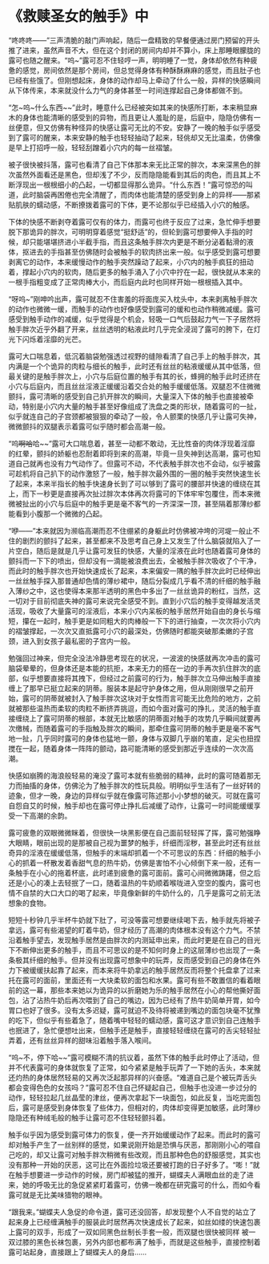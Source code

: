 # 《救赎圣女的触手》中

“咚咚咚——”三声清脆的敲门声响起，随后一盘精致的早餐便通过房门预留的开头推了进来，虽然声音不大，但在这个封闭的房间内却并不算小，床上那睡眼朦胧的露可也随之醒来。“呜~”露可忍不住轻哼一声，明明睡了一觉，身体却依然有种疲惫的感觉，房间依然是那个房间，但总觉得身体有种酥酥麻麻的感觉，而且肚子也已经有些饿了。但刚想起床，身体的动作却马上牵动了什么一般，异样的快感瞬间从下体传来，本来就没什么力气的身体甚至一时间连撑起自己身体都做不到。

“怎~呜~什么东西~~”此时，睡意什么已经被突如其来的快感所打断，本来稍显麻木的身体也能清晰的感受到的异物，而且更让人羞耻的是，后庭中，隐隐仿佛有一丝便意，但又仿佛有种怪异的快感让露可无比的不安。安静了一晚的触手似乎感受到了露可的醒来，本来安静的触手也轻轻抽动了起来，轻佻却又无比温柔，仿佛像是早上打招呼一般，轻轻刮蹭着小穴内的每一丝褶皱。

被子很快被抖落，露可也看清了自己下体那本来无比正常的胖次，本来深黑色的胖次虽然外面看还是黑色，但却浅了不少，反而隐隐能看到其后的肉色，而且其上不断浮现出一根根细小的凸起，一切都显得那么诡异。“什么东西！”露可惊恐的叫道，此时脑袋再困倦也完全清醒了，而肉体也能清楚的感受到身上的异样——那紧贴肌肤的蠕动感，不断撩拨着露可的下体，更不论那似乎已经插入小穴的触感。

下体的快感不断剥夺着露可仅有的体力，而露可也终于反应了过来，急忙伸手想要脱下那诡异的胖次，可明明穿着感觉“挺舒适”的，但轮到露可想要伸入手指的时候，却只能堪堪挤进小半截手指，而且这条触手胖次内更是不断分泌着黏滑的液体，抠进去的手指甚至仿佛随时会被触手的软肉挤出来一般。似乎感受到露可想要剥离它的动作，本来缓慢动作的触手突然躁动了起来，小穴内的触手疯狂的扭动着，撑起小穴内的软肉，随后更多的触手涌入了小穴中拧在一起，很快就从本来的一根手指粗变成了正常肉棒大小，而后庭内此时也同样开始一根根插入其中。

“呀呜~”刚呻吟出声，露可就忍不住害羞的将面庞买入枕头中，本来剥离触手胖次的动作也微微一缓，而触手的动作也好像感受到露可的缓和也动作稍微减缓。露可感受到触手动作的减缓，似乎觉得是个机会，轻吸一口气后鼓起力气一下子居然将触手胖次近乎外翻了开来，丝丝透明的粘液此时几乎完全浸润了露可的胯下，在灯光下闪烁着淫靡的光芒。

露可大口喘息着，低沉着脑袋勉强透过视野的缝隙看清了自己手上的触手胖次，其内满是一个个诡异的肉粒与细长的触手，此时还有丝丝的粘液缓缓从其中低落，但最关键的是触手胖次上，小穴与后庭位置的触手有其的长，蜂拥的触手此时还挤在小穴与后庭内，而且丝丝淫液正缓缓沿着交合处的触手缓缓低落。双腿忍不住微微颤抖，露可清晰的感受到自己扒开胖次的瞬间，大量深入下体的触手也直接被牵动，特别是小穴内大量的触手甚至好像组成了洗盘之类的形状，随着露可的一扯，似乎就连自己的子宫颈都被狠狠的牵动了一般，令人颤栗的快感几乎让露可失神，微微颤抖的双腿表示着露可似乎随时都会高潮一般。

“呜~~啊哈~~哈~~”露可大口喘息着，甚至一动都不敢动，无比性奋的肉体浮现着淫靡的红晕，颤抖的娇躯也忍耐着即将到来的高潮，毕竟一旦失神到达高潮，露可也知道自己就再也没有力气动作了。但露可不动，不代表触手胖次也不会动，似乎被露可趁机将自己扒下的动作激怒了一般，触手胖次最外围的一圈的触手突然快速生长了起来，本来半指长的触手快速身长到了可以够到了露可的腰部并快速的缠绕在其上，而下一秒更是直接再次扯过胖次本体再次将露可的下体牢牢包覆住，而本来微微被扯出的小穴与后庭中的触手更是毫不客气的一齐深深一顶，甚至隔着那薄纱都能看到小腹那一个微微的凸起。

“咿——”本来就因为濒临高潮而忍不住绷紧的身躯此时仿佛被冲垮的河堤一般止不住的剧烈的颤抖了起来，甚至都来不及思考自己身上又发生了什么脑袋就陷入了一片空白，随后是就是几乎让露可发狂的快感，大量的淫液在此时也随着露可身体的颤抖而一下下的喷出，但却没有一滴能被浪费出去，全被触手胖次吸收了个干净，而此时的触手胖次也开始快速成长了起来，本来偏安一隅的触手胖次此时已经伸出一丝丝触手探入那普通却色情的薄纱裙中，随后分裂成几乎看不清的纤细的触手融入薄纱之中，这也使得本来那半透明的黑色中多出了一丝丝诡异的粉红，当然，这一切对于目前彻底失神的露可来说完全感受不到。直到小穴后的触手变得越发活灵活现，吸收了大量露可的淫液后，本来小穴内呆板的触手居然开始自由的身长与缩短，攥在一起时，触手更是如同粗大的肉棒般一下下的进行抽查，一次次将小穴内的褶皱撑起，一次次又直抵露可小穴的最深处，仿佛随时都能突破那柔嫩的子宫颈，进入到女孩子最私密的子宫内一般。

勉强回过神来，但完全没法冷静思考现在的状况，一波波的快感就再次冲击的露可脑袋晕晕的，但身体还是本能的抗拒，本来无力的搭在一边的手再次扒住胖次的底部，似乎想要直接将其拽下，但经过之前露可的行为，触手胖次立马伸出触手直接缠上了那早已挺立起来的阴蒂。服装本是起守护身体之用，但从刚刚很早之前开始，露可的阴蒂就被封入了触手胖次这块对于女性而言可能无比危险的地方，之前就被那些温热而柔软的肉粒不断挤弄挑逗，而如今面对露可的挣扎，灵活的触手直接缠绕上了露可阴蒂的根部，本就无比敏感的阴蒂面对触手的攻势几乎瞬间就要再次缴械，而随着露可的手指触及胖次的瞬间，那牵住露可阴蒂的触手更是毫不客气地一扯，几乎同时露可的身体也猛地一颤，身体与双脚几乎崩的笔直，足尖也扭捏搅在一起，随着身体一阵阵的颤动，路可能清晰的感受到那近乎连续的一次次高潮。

快感如崩腾的海浪般轻易的淹没了露可本就有些脆弱的精神，此时的露可随着那无力而抽搐的身体，仿佛沦为了触手胖次的性玩具般。明明似乎生活有了一丝好转的迹象，但才一晚，身边的异样似乎就在像露可陈述那小小梦想的破灭。可就在露可自怨自艾的时候，触手却也在露可停止挣扎后减缓了动作，让露可一时间能缓缓享受一下高潮的余韵。

露可疲惫的双眼微微眯着，但很快一块黑影便在自己面前轻轻挥了挥，露可勉强睁大眼睛，眼前出现的是那被自己视为噩梦的触手，纤细而淫秽，甚至此时还有丝丝奇异的淫液在缓缓低落，但触手的末端却抓着一个不可思议的东西：纤细的触手小心的抓着一杯散发着香甜气息的热牛奶，仿佛是害怕不小心倾倒下来一般，还有一条触手在小心的拖着杯底，此时递到疲惫的露可面前。露可心间微微踌躇，但之后还是小心的凑上去轻抿了一口，随着温热的牛奶顺着喉咙进入空空的腹内，露可也情不自禁的大口大口的喝了起来，毕竟像新鲜的牛奶什么的，几乎是露可之前无法想象的食物。

短短十秒钟几乎半杯牛奶就下肚了，可没等露可想要继续喝下去，触手就先将被子拿远，露可有些渴望的盯着牛奶，但才经历了高潮的肉体根本没有这个力气。不禁沿着触手望去，发现触手居然是由胖次的内测延申出来，而此时更是在自己的目光下不断伸出更多的触手，而且不可思议的是不知何时身上的这层薄纱也出现了一条条极其纤细的触手。但并没有出现露可想象中的玩弄，反而感受到自己的身体在外力下被缓缓扶起靠了起来，而本来将牛奶拿远的触手居然反而将整个托盘拿了过来托在露可的面前，里面还有一大块柔软的面包和水果。露可有些不敢置信的看着眼前的这一幕，那些本来她以为诡异的以折磨她为乐的触手居然在小心的帮他撕好面包，沾了沾热牛奶后再次喂到了自己的嘴边，因为已经有了热牛奶简单开胃，如今胃口也好了很多。没有太多迟疑，露可就迫不及待将被递到嘴边的面包块毫不犹豫的吃下，但似乎有些着急了，随着嘴中轻轻的蠕动感，露可这才意识到自己连触手也抿进了，急忙便想吐出来，但触手还是触手，直接轻轻缠绕在露可的舌尖轻轻扯弄着，还有丝丝异样的甜味沿着触手落入喉间。

“呜~不，停下哈~~”露可模糊不清的抗议着，虽然下体的触手此时停止了活动，但并不代表露可的身体就恢复了正常，如今紧紧是触手玩弄了一下她的舌头，本来就还灼热的身体居然轻易的又再次泛起那异样的兴奋感。“难道自己是个被玩弄舌头都会变得色色的女孩吗？”露可忍不住自己怀疑起自己，但触手也没进一步过分的动作，轻轻拉起几丝晶莹的津丝，便再次拿起下一块面包，如此反复，当吃完面包后，露可是感受到身体恢复了些体力，但相对的，肉体却变得更加敏感，此时薄纱隐隐还有种绒毛般的触手让露可忍不住轻轻颤抖着。

触手似乎因为感受到露可体力的恢复，便一齐开始缓缓动作了起来。而此时的露可却对触手产生了一丝别样的感觉，如果说刚开始是恐惧与厌恶，那刚刚小心的喂自己吃的，却又让露可对触手胖次稍微有些改观，而且那种色色的舒服感觉，其实也没有那种一开始的厌恶，这可比在外面捡垃圾还要被打跑的日子好多了。“嘭！”就在触手想要进一步动作的时候，房门却被猛的推开，蝴蝶夫人满眼血丝的走了进来，她的呼吸无比的急促紧紧盯着露可，仿佛一晚都在研究露可的什么，而如今看露可就是无比美味猎物的眼神。

“跟我来。”蝴蝶夫人急促的命令道，露可还没回答，却发现整个人不自觉的站立了起来身上已经缠满触手的服装此时居然再次快速成长了起来，如丝如缕的快速包裹上露可的双手，形成了一双如同黑色丝制长手套一般，而双腿也很快被同样 被一双过膝的黑色长袜包裹，另外内部也都布满了触手，而就是这些触手，直接控制着露可站起身，直接跟上了蝴蝶夫人的身后……